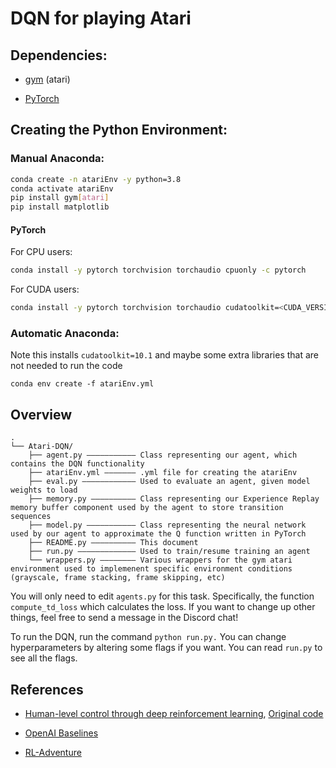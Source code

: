 # DQN for playing Atari

## Dependencies:
* [gym](https://github.com/openai/gym) (atari)

* [PyTorch](https://github.com/pytorch/pytorch)

## Creating the Python Environment:

### Manual Anaconda:
```bash
conda create -n atariEnv -y python=3.8
conda activate atariEnv
pip install gym[atari]
pip install matplotlib
```

#### PyTorch
For CPU users:
```bash
conda install -y pytorch torchvision torchaudio cpuonly -c pytorch
```

For CUDA users:
```bash
conda install -y pytorch torchvision torchaudio cudatoolkit=<CUDA_VERSION> -c pytorch
```

### Automatic Anaconda:
Note this installs `cudatoolkit=10.1` and maybe some extra libraries that are not needed to run the code
```
conda env create -f atariEnv.yml
```

## Overview
```
.
└── Atari-DQN/
    ├── agent.py ——————————— Class representing our agent, which contains the DQN functionality
    ├── atariEnv.yml ——————— .yml file for creating the atariEnv
    ├── eval.py ———————————— Used to evaluate an agent, given model weights to load
    ├── memory.py —————————— Class representing our Experience Replay memory buffer component used by the agent to store transition sequences
    ├── model.py ——————————— Class representing the neural network used by our agent to approximate the Q function written in PyTorch
    ├── README.py —————————— This document
    ├── run.py ————————————— Used to train/resume training an agent
    └── wrappers.py ———————— Various wrappers for the gym atari environment used to implemenent specific environment conditions (grayscale, frame stacking, frame skipping, etc)
```

You will only need to edit `agents.py` for this task. Specifically, the function
`compute_td_loss` which calculates the loss. If you want to change up other
things, feel free to send a message in the Discord chat!

To run the DQN, run the command `python run.py.` You can change hyperparameters by altering some flags if you want. You can read `run.py` to see all the flags. 


## References
* [Human-level control through deep reinforcement learning](https://www.nature.com/articles/nature14236), [Original code](https://github.com/kuz/DeepMind-Atari-Deep-Q-Learner)

* [OpenAI Baselines](https://github.com/openai/baselines)

* [RL-Adventure](https://github.com/higgsfield/RL-Adventure)
